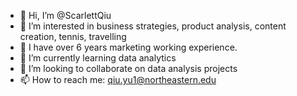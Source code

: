 - 👋 Hi, I’m @ScarlettQiu
- 👀 I’m interested in business strategies, product analysis, content creation, tennis, travelling
- 💼 I have over 6 years marketing working experience.
- 🌱 I’m currently learning data analytics
- 💞️ I’m looking to collaborate on data analysis projects
- 📫 How to reach me: qiu.yu1@northeastern.edu

<!---
ScarlettQiu/ScarlettQiu is a ✨ special ✨ repository because its `README.md` (this file) appears on your GitHub profile.
You can click the Preview link to take a look at your changes.
--->
